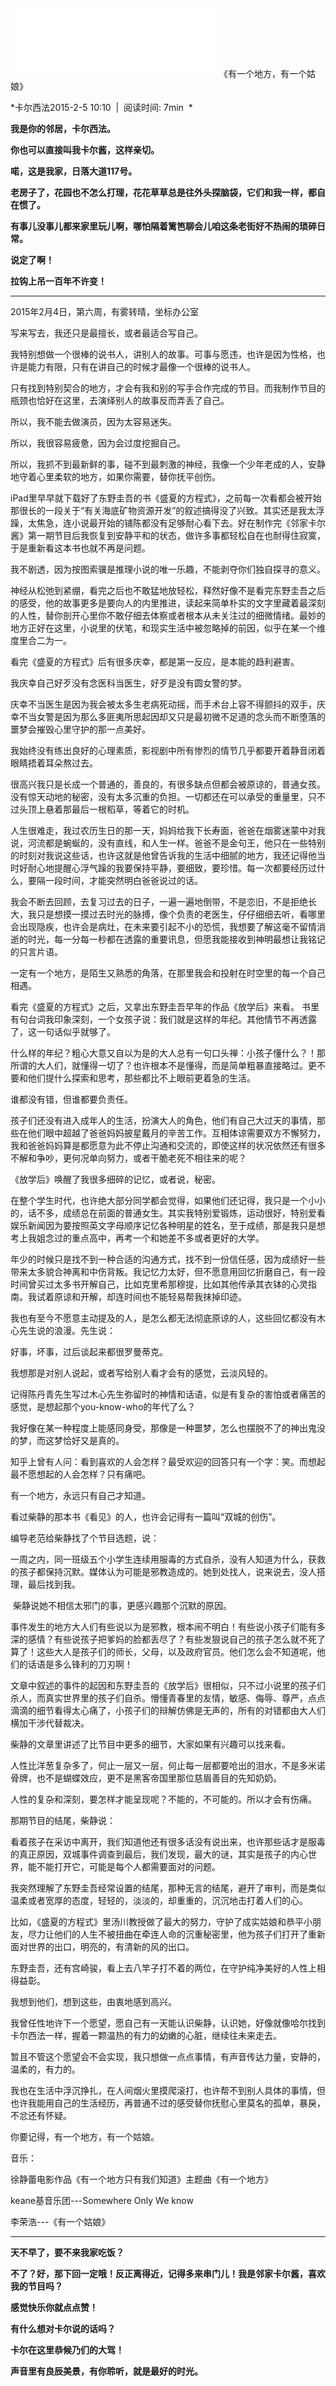 <iframe frameborder="no" border="0" marginwidth="0" marginheight="0" width=330 height=110 src="//music.163.com/outchain/player?type=3&id=8940065&auto=0&height=90"></iframe>
《有一个地方，有一个姑娘》

*卡尔西法2015-2-5 10:10  |  阅读时间: 7min  *

**我是你的邻居，卡尔西法。**

**你也可以直接叫我卡尔酱，这样亲切。**

**喏，这是我家，日落大道117号。**

**老房子了，花园也不怎么打理，花花草草总是往外头探脑袋，它们和我一样，都自在惯了。**

**有事儿没事儿都来家里玩儿啊，哪怕隔着篱笆聊会儿咱这条老街好不热闹的琐碎日常。**

**说定了啊！**

**拉钩上吊一百年不许变！**

---

2015年2月4日，第六周，有雾转晴，坐标办公室

写来写去，我还只是最擅长，或者最适合写自己。

我特别想做一个很棒的说书人，讲别人的故事。可事与愿违，也许是因为性格，也许是能力有限，只有在讲自己的时候才最像一个很棒的说书人。

只有找到特别契合的地方，才会有我和别的写手合作完成的节目。而我制作节目的瓶颈也恰好在这里，去演绎别人的故事反而弄丢了自己。

所以，我不能去做演员，因为太容易迷失。

所以，我很容易疲惫，因为会过度挖掘自己。

所以，我抓不到最新鲜的事，碰不到最刺激的神经，我像一个少年老成的人，安静地守着心里柔软的地方，如果你需要，替你抚平创伤。

iPad里早早就下载好了东野圭吾的书《盛夏的方程式》，之前每一次看都会被开始那很长的一段关于“有关海底矿物资源开发”的叙述搞得没了兴致。其实还是我太浮躁，太焦急，连小说最开始的铺陈都没有足够耐心看下去。好在制作完《邻家卡尔酱》第一期节目后我恢复到安静平和的状态，做许多事都轻松自在也耐得住寂寞，于是重新看这本书也就不再是问题。

我不剧透，因为按图索骥是推理小说的唯一乐趣，不能剥夺你们独自探寻的意义。

神经从松弛到紧绷，看完之后也不敢猛地放轻松，释然好像不是看完东野圭吾之后的感受，他的故事更多是要向人的内里推进，读起来简单朴实的文字里藏着最深刻的人性，替你剖开心里你不敢仔细去体察或者根本从未关注过的细微情绪。最妙的地方正好在这里，小说里的伏笔，和现实生活中被忽略掉的前因，似乎在某一个维度里合二为一。

看完《盛夏的方程式》后有很多庆幸，都是第一反应，是本能的趋利避害。

我庆幸自己好歹没有念医科当医生，好歹是没有圆女警的梦。

庆幸不当医生是因为我会被太多生老病死动摇，而手术台上容不得颤抖的双手，庆幸不当女警是因为那么多匪夷所思起因却又只是最初微不足道的念头而不断堕落的噩梦会摧毁心里守护的那一点美好。

我始终没有练出良好的心理素质，影视剧中所有惨烈的情节几乎都要开着静音闭着眼睛捂着耳朵熬过去。

很高兴我只是长成一个普通的，善良的，有很多缺点但都会被原谅的，普通女孩。没有惊天动地的秘密，没有太多沉重的负担。一切都还在可以承受的重量里，只不过头顶上悬着那最后一根稻草，等着它的时机。

人生很难走，我过农历生日的那一天，妈妈给我下长寿面，爸爸在烟雾迷蒙中对我说，河流都是蜿蜒的，没有直线，和人生一样。爸爸不是金句王，他只在一些特别的时刻对我说这些话，也许这就是他曾告诉我的生活中细腻的地方，我还记得他当时好耐心地提醒心浮气躁的我要保持平静，要细致，要珍惜。每一次都要经历过什么，要隔一段时间，才能突然明白爸爸说过的话。

我会不断去回顾，去复习过去的日子，一遍一遍地倒带，不是恋旧，不是拒绝长大，我只是想摸一摸过去时光的脉搏，像个负责的老医生，仔仔细细去听，看哪里会出现隐疾，也许会是病灶，在未来要引起不小的恐慌，我想要了解这毫不留情消逝的时光，每一分每一秒都在透露的重要讯息，但愿我能接收到神明最想让我铭记的只言片语。

一定有一个地方，是陌生又熟悉的角落，在那里我会和投射在时空里的每一个自己相遇。

看完《盛夏的方程式》之后，又拿出东野圭吾早年的作品《放学后》来看。
书里有句台词我印象深刻，一个女孩子说：我们就是这样的年纪。其他情节不再透露了，这一句话似乎就够了。

什么样的年纪？粗心大意又自以为是的大人总有一句口头禅：小孩子懂什么？！那所谓的大人们，就懂得一切了？也许根本不是懂得，而是简单粗暴直接略过。更不要和他们提什么探索和思考，那些都比不上眼前更着急的生活。

谁都没有错，但谁都要负责任。

孩子们还没有进入成年人的生活，扮演大人的角色，他们有自己大过天的事情，那些在他们眼中超越了爸爸妈妈披星戴月的辛苦工作。互相体谅需要双方不懈努力，我和爸爸妈妈算是都愿意为此不停止沟通和交流的，即使这样的状况依然还有很多不解和争吵，更何况单向努力，或者干脆老死不相往来的呢？

《放学后》唤醒了我很多细碎的记忆，或者说，秘密。

在整个学生时代，也许绝大部分同学都会觉得，如果他们还记得，我只是一个小小的，话不多，成绩总在前面的普通女生。其实我特别爱锻炼，运动很好，特别爱看娱乐新闻因为要按照英文字母顺序记忆各种明星的姓名，至于成绩，那是我只是想考上我姐念过的重点高中，再考一个和她差不多或者更好的大学。

年少的时候只是找不到一种合适的沟通方式，找不到一份信任感，因为成绩好一些带来太多貌合神离和中伤背叛。我记忆力太好，但不愿意用回忆折磨自己，有一段时间曾买过太多书开解自己，比如克里希那穆提，比如其他传承其衣钵的心灵指南。我试着原谅和开解，却连时间也不能轻易帮我抹掉印迹。

我也有至今不愿意主动提及的人，是怎么都无法彻底原谅的人，这些回忆都没有木心先生说的浪漫。先生说：

好事，坏事，过后谈起来都很罗曼蒂克。

我想那是对别人说起，或者写给别人看才会有的感觉，云淡风轻的。

记得陈丹青先生写过木心先生弥留时的神情和话语，似是有复杂的害怕或者痛苦的感觉，是想起那个you-know-who的年代了么？

我好像在某一种程度上能感同身受，那像是一种噩梦，怎么也摆脱不了的神出鬼没的梦，而这梦恰好又是真的。

知乎上曾有人问：看到喜欢的人会怎样？最受欢迎的回答只有一个字：笑。而想起最不愿想起的人会怎样？只有痛吧。

有一个地方，永远只有自己才知道。

看过柴静的那本书《看见》的人，也许会记得有一篇叫“双城的创伤”。

编导老范给柴静找了个节目选题，说：

一周之内，同一班级五个小学生连续用服毒的方式自杀，没有人知道为什么，获救的孩子都保持沉默。媒体认为可能是邪教造成的。她到处找人，说来说去，没人搭理，最后找到我。

 柴静说她不相信太邪门的事，更感兴趣那个沉默的原因。

事件发生的地方大人们有些说以为是邪教，根本闹不明白！有些说小孩子们能有多深的感情？有些说孩子把爹妈的脸都丢尽了？有些发狠说自己的孩子怎么就不死了算了！这些大人是孩子们的师长，父母，以及政府官员。他们怎么会不知道呢，他们的话语是多么锋利的刀刃啊！

文章中叙述的事件的起因和东野圭吾的《放学后》很相似，只不过小说里的孩子们杀人，而真实世界里的孩子们自杀。懵懂青春里的友情，敏感、侮辱、尊严，点点滴滴的细节看得太心痛了，小孩子们的辩解仿佛是无声的，所有的对错都由大人们横加干涉代替裁决。

柴静的文章里讲述了比节目中更多的细节，大家如果有兴趣可以找来看。

人性比洋葱复杂多了，何止一层又一层，何止每一层都要呛出的泪水，不是多米诺骨牌，也不是蝴蝶效应，更不是黑客帝国里那位慈眉善目的先知奶奶。

人性的复杂和深刻，要怎样才能呈现呢？不能的，不可能的。所以才会有伤痛。

那期节目的结尾，柴静说：

看着孩子在采访中离开，我们知道他还有很多话没有说出来，也许那些话才是服毒的真正原因，双城事件调查到最后，我们发现，最大的谜，其实是孩子的内心世界，能不能打开它，可能是每个人都需要面对的问题。

我突然理解了东野圭吾经常设置的结尾，那种无言的结尾，避开了审判，而是类似温柔或者宽厚的态度，轻轻的，淡淡的，却重重的，沉沉地击打着人们的心。

比如，《盛夏的方程式》里汤川教授做了最大的努力，守护了成实姑娘和恭平小朋友，尽力让他们的人生不被扭曲在牵连人命的沉重秘密里，他为孩子们打开了重新面对世界的出口，明亮的，有清新的风的出口。

东野圭吾，还有宫崎骏，看上去八竿子打不着的两位，在守护纯净美好的人性上相得益彰。

我想到他们，想到这些，由衷地感到高兴。

我曾任性地许下一个愿望，愿自己有一天能认识柴静，认识她，好像就像哈尔找到卡尔西法一样，握着一颗温热的有力的幼嫩的心脏，继续往未来走去。

暂且不管这个愿望会不会实现，我只想做一点点事情，有声音传达力量，安静的，温柔的，有力的。

我也在生活中浮沉挣扎，在人间烟火里摸爬滚打，也许帮不到别人具体的事情，但也许我能用自己的生活经历，再普通不过的感受替你抚慰心里莫名的孤单，暴戾，不忿还有怀疑。


你要记得，有一个地方，有一个姑娘。

音乐：

徐静蕾电影作品《有一个地方只有我们知道》主题曲《有一个地方》

keane基音乐团---Somewhere Only We know

李荣浩---《有一个姑娘》

---

**天不早了，要不来我家吃饭？**

**不了？好，那下回一定哦！反正离得近，记得多来串门儿！我是邻家卡尔酱，喜欢我的节目吗？**

**感觉快乐你就点点赞！**

**有什么想对卡尔说的话吗？**

**卡尔在这里恭候乃们的大驾！**

**声音里有良辰美景，有你聆听，就是最好的时光。**

